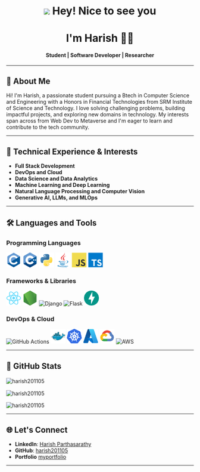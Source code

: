 <h1 align="center"><img src="https://emojis.slackmojis.com/emojis/images/1531849430/4246/blob-sunglasses.gif?1531849430" width="30"/> Hey! Nice to see you</h1>
<h1 align="center">I'm Harish 👨‍💻</h1>
<h4 align="center">Student | Software Developer | Researcher</h4>

---

## 👋 About Me
Hi! I'm Harish, a passionate student pursuing a Btech in Computer Science and Engineering with a Honors in Financial Technologies from SRM Institute of Science and Technology. I love solving challenging problems, building impactful projects, and exploring new domains in technology. My interests span across from Web Dev to Metaverse and I'm eager to learn and contribute to the tech community.

---

## 🚀 Technical Experience & Interests
- **Full Stack Development**
- **DevOps and Cloud**
- **Data Science and Data Analytics**
- **Machine Learning and Deep Learning**
- **Natural Language Processing and Computer Vision**
- **Generative AI, LLMs, and MLOps**

---

## 🛠️ Languages and Tools
### Programming Languages
<p>
  <img src="https://raw.githubusercontent.com/devicons/devicon/master/icons/c/c-original.svg" alt="C" width="40" height="40"/>
  <img src="https://raw.githubusercontent.com/devicons/devicon/master/icons/cplusplus/cplusplus-original.svg" alt="C++" width="40" height="40"/>
  <img src="https://raw.githubusercontent.com/devicons/devicon/master/icons/python/python-original.svg" alt="Python" width="40" height="40"/>
  <img src="https://raw.githubusercontent.com/devicons/devicon/master/icons/java/java-original.svg" alt="Java" width="40" height="40"/>
  <img src="https://raw.githubusercontent.com/devicons/devicon/master/icons/javascript/javascript-original.svg" alt="JavaScript" width="40" height="40"/>
  <img src="https://raw.githubusercontent.com/devicons/devicon/master/icons/typescript/typescript-original.svg" alt="TypeScript" width="40" height="40"/>
</p>

### Frameworks & Libraries
<p>
  <img src="https://raw.githubusercontent.com/devicons/devicon/master/icons/react/react-original.svg" alt="React" width="40" height="40"/>
  <img src="https://raw.githubusercontent.com/devicons/devicon/master/icons/nodejs/nodejs-original.svg" alt="Node.js" width="40" height="40"/>
  <img src="https://cdn.iconscout.com/icon/free/png-256/free-django-logo-icon-download-in-svg-png-gif-file-formats--community-company-brand-world-logos-vol-8-pack-icons-282855.png?f=webp&w=256" alt="Django" width="40" height="40"/>
  <img src="https://img.icons8.com/color/512/flask.png" alt="Flask" width="40" height="40"/>
  <img src="https://raw.githubusercontent.com/devicons/devicon/master/icons/fastapi/fastapi-original.svg" alt="FastAPI" width="40" height="40"/>
</p>

### DevOps & Cloud
<p>
  <img src="https://miro.medium.com/v2/resize:fit:400/1*txwKGJOoQ2W0ka_9htbu0Q.png" alt="GitHub Actions" width="40" height="40"/>
  <img src="https://raw.githubusercontent.com/devicons/devicon/master/icons/docker/docker-original.svg" alt="Docker" width="40" height="40"/>
  <img src="https://raw.githubusercontent.com/devicons/devicon/master/icons/kubernetes/kubernetes-plain.svg" alt="Kubernetes" width="40" height="40"/>
  <img src="https://raw.githubusercontent.com/devicons/devicon/master/icons/azure/azure-original.svg" alt="Azure" width="40" height="40"/>
  <img src="https://raw.githubusercontent.com/devicons/devicon/master/icons/googlecloud/googlecloud-original.svg" alt="Google Cloud" width="40" height="40"/>
  <img src="https://www.kaizenanalytix.com/wp-content/uploads/2024/09/aws-white.png" alt="AWS" width="40" height="40"/>
</p>

---

## 🎨 GitHub Stats
<p>
  <img align="center" src="https://github-readme-stats.vercel.app/api?username=harish201105&show_icons=true&locale=en&theme=radical" alt="harish201105" />
</p>

<p>
  <img align="center" src="https://github-readme-streak-stats.herokuapp.com/?user=harish201105&theme=radical" alt="harish201105" />
</p>

<p>
  <img align="center" src="https://github-readme-stats.vercel.app/api/top-langs?username=harish201105&show_icons=true&locale=en&layout=compact&theme=radical" alt="harish201105" />
</p>

---

## 🌐 Let's Connect
- **LinkedIn**: [Harish Parthasarathy](https://www.linkedin.com/in/harish-parthasarathy/)
- **GitHub**: [harish201105](https://github.com/harish201105)
- **Portfolio** [myportfolio](https://portfolio-harish201105.netlify.app/)

---
